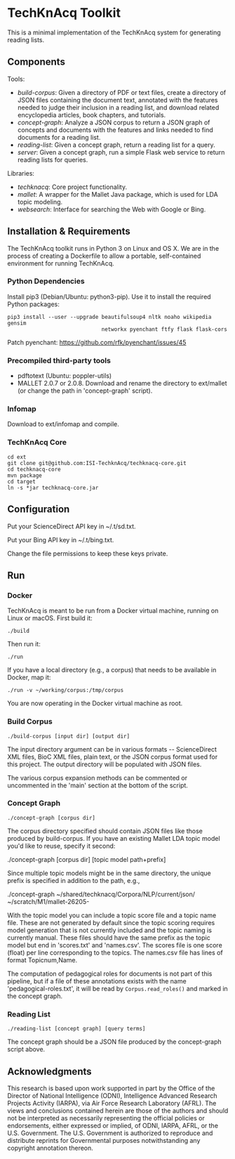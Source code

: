 # TechKnAcq Toolkit

This is a minimal implementation of the TechKnAcq system for generating
reading lists.


## Components

Tools:
- *build-corpus*:
  Given a directory of PDF or text files, create a directory of JSON files
  containing the document text, annotated with the features needed to judge
  their inclusion in a reading list, and download related encyclopedia
  articles, book chapters, and tutorials.
- *concept-graph*:
  Analyze a JSON corpus to return a JSON graph of concepts and documents
  with the features and links needed to find documents for a reading
  list.
- *reading-list*:
  Given a concept graph, return a reading list for a query.
- *server*:
  Given a concept graph, run a simple Flask web service to return reading
  lists for queries.

Libraries:
- *techknacq*:
  Core project functionality.
- *mallet*:
  A wrapper for the Mallet Java package, which is used for LDA topic modeling.
- *websearch*:
  Interface for searching the Web with Google or Bing.


## Installation & Requirements

The TechKnAcq toolkit runs in Python 3 on Linux and OS X. We are in the
process of creating a Dockerfile to allow a portable, self-contained
environment for running TechKnAcq.

### Python Dependencies

Install pip3 (Debian/Ubuntu: python3-pip). Use it to install the
required Python packages:

    pip3 install --user --upgrade beautifulsoup4 nltk noaho wikipedia gensim
                                  networkx pyenchant ftfy flask flask-cors

Patch pyenchant:
  https://github.com/rfk/pyenchant/issues/45

### Precompiled third-party tools

- pdftotext (Ubuntu: poppler-utils)
- MALLET 2.0.7 or 2.0.8. Download and rename the directory to ext/mallet
  (or change the path in 'concept-graph' script).

### Infomap

Download to ext/infomap and compile.

### TechKnAcq Core

    cd ext
    git clone git@github.com:ISI-TechknAcq/techknacq-core.git
    cd techknacq-core
    mvn package
    cd target
    ln -s *jar techknacq-core.jar


## Configuration

Put your ScienceDirect API key in ~/.t/sd.txt.

Put your Bing API key in ~/.t/bing.txt.

Change the file permissions to keep these keys private.


## Run

### Docker

TechKnAcq is meant to be run from a Docker virtual machine, running on Linux
or macOS. First build it:

    ./build

Then run it:

    ./run

If you have a local directory (e.g., a corpus) that needs to be available in
Docker, map it:

    ./run -v ~/working/corpus:/tmp/corpus

You are now operating in the Docker virtual machine as root.


### Build Corpus

    ./build-corpus [input dir] [output dir]

The input directory argument can be in various formats -- ScienceDirect XML
files, BioC XML files, plain text, or the JSON corpus format used for this
project. The output directory will be populated with JSON files.

The various corpus expansion methods can be commented or uncommented in the
'main' section at the bottom of the script.


### Concept Graph

    ./concept-graph [corpus dir]

The corpus directory specified should contain JSON files like those produced
by build-corpus. If you have an existing Mallet LDA topic model you'd like
to reuse, specify it second:

   ./concept-graph [corpus dir] [topic model path+prefix]

Since multiple topic models might be in the same directory, the unique prefix
is specified in addition to the path, e.g.,

   ./concept-graph ~/shared/techknacq/Corpora/NLP/current/json/ \
                   ~/scratch/M1/mallet-26205-

With the topic model you can include a topic score file and a topic name file.
These are not generated by default since the topic scoring requires model
generation that is not currently included and the topic naming is currently
manual. These files should have the same prefix as the topic model but end in
'scores.txt' and 'names.csv'. The scores file is one score (float) per line
corresponding to the topics. The names.csv file has lines of format
Topicnum,Name.

The computation of pedagogical roles for documents is not part of this
pipeline, but if a file of these annotations exists with the name
'pedagogical-roles.txt', it will be read by `Corpus.read_roles()` and marked
in the concept graph.


### Reading List

    ./reading-list [concept graph] [query terms]

The concept graph should be a JSON file produced by the concept-graph script
above.


## Acknowledgments

This research is based upon work supported in part by the Office of the
Director of National Intelligence (ODNI), Intelligence Advanced Research
Projects Activity (IARPA), via Air Force Research Laboratory (AFRL). The views
and conclusions contained herein are those of the authors and should not be
interpreted as necessarily representing the official policies or endorsements,
either expressed or implied, of ODNI, IARPA, AFRL, or the U.S. Government. The
U.S. Government is authorized to reproduce and distribute reprints for
Governmental purposes notwithstanding any copyright annotation thereon.
